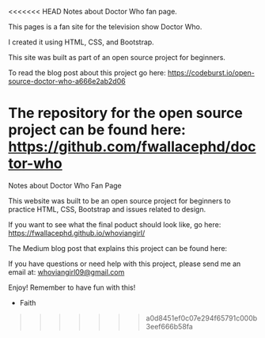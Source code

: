 <<<<<<< HEAD
Notes about Doctor Who fan page.

This pages is a fan site for the television show Doctor Who.

I created it using HTML, CSS, and Bootstrap.

This site was built as part of an open source project for beginners.

To read the blog post about this project go here:
https://codeburst.io/open-source-doctor-who-a666e2ab2d06

The repository for the open source project can be found here:
https://github.com/fwallacephd/doctor-who
=======
Notes about Doctor Who Fan Page

This website was built to be an open source project for beginners to practice
HTML, CSS, Bootstrap and issues related to design. 

If you want to see what the final poduct should look like, go here:
https://fwallacephd.github.io/whoviangirl/ 

The Medium blog post that explains this project can be found here:

If you have questions or need help with this project, please send me an email at: whoviangirl09@gmail.com

Enjoy! Remember to have fun with this!
- Faith
>>>>>>> a0d8451ef0c07e294f65791c000b3eef666b58fa
